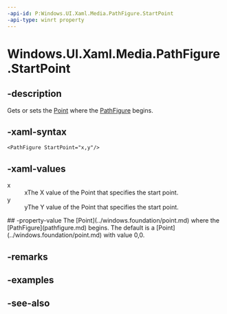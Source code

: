 ```yaml
---
-api-id: P:Windows.UI.Xaml.Media.PathFigure.StartPoint
-api-type: winrt property
---
```


<!-- Property syntax
public Windows.Foundation.Point StartPoint { get;  set; }
-->

# Windows.UI.Xaml.Media.PathFigure.StartPoint

## -description
Gets or sets the [Point](../windows.foundation/point.md) where the [PathFigure](pathfigure.md) begins.



## -xaml-syntax
```xaml
<PathFigure StartPoint="x,y"/>
```


## -xaml-values
<dl><dt>x</dt><dd>xThe X value of the Point that specifies the start point.</dd>
<dt>y</dt><dd>yThe Y value of the Point that specifies the start point.</dd>
</dl>
## -property-value
The [Point](../windows.foundation/point.md) where the [PathFigure](pathfigure.md) begins. The default is a [Point](../windows.foundation/point.md) with value 0,0.

## -remarks

## -examples

## -see-also
